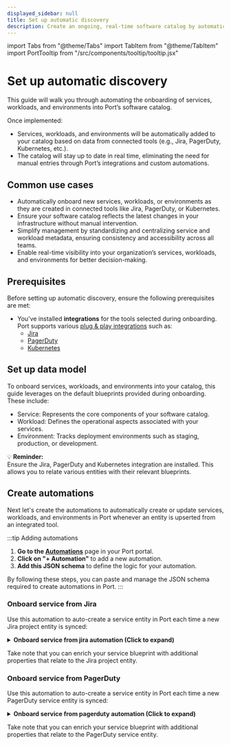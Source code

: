 ```yaml
---
displayed_sidebar: null
title: Set up automatic discovery
description: Create an ongoing, real-time software catalog by automatically populating Port with data from your integrated tools.
---
```


import Tabs from "@theme/Tabs"
import TabItem from "@theme/TabItem"
import PortTooltip from "/src/components/tooltip/tooltip.jsx"


# Set up automatic discovery

This guide will walk you through automating the onboarding of services, workloads, and environments into Port’s software catalog.

Once implemented:
- Services, workloads, and environments will be automatically added to your catalog based on data from connected tools (e.g., Jira, PagerDuty, Kubernetes, etc.).
- The catalog will stay up to date in real time, eliminating the need for manual entries through Port’s integrations and custom automations.

## Common use cases
- Automatically onboard new services, workloads, or environments as they are created in connected tools like Jira, PagerDuty, or Kubernetes.
- Ensure your software catalog reflects the latest changes in your infrastructure without manual intervention.
- Simplify management by standardizing and centralizing service and workload metadata, ensuring consistency and accessibility across all teams.
- Enable real-time visibility into your organization’s services, workloads, and environments for better decision-making.

## Prerequisites

Before setting up automatic discovery, ensure the following prerequisites are met:

- You’ve installed **integrations** for the tools selected during onboarding. Port supports various [plug & play integrations](https://docs.port.io/build-your-software-catalog/sync-data-to-catalog/#available-plug--play-integrations) such as:
    - [Jira](https://docs.port.io/build-your-software-catalog/sync-data-to-catalog/project-management/jira/)
    - [PagerDuty](https://docs.port.io/build-your-software-catalog/sync-data-to-catalog/incident-management/pagerduty/)
    - [Kubernetes](https://docs.port.io/build-your-software-catalog/sync-data-to-catalog/kubernetes/)


## Set up data model

To onboard services, workloads, and environments into your catalog, this guide leverages on the default blueprints provided during onboarding. These include:

- Service: Represents the core components of your software catalog.
- Workload: Defines the operational aspects associated with your services.
- Environment: Tracks deployment environments such as staging, production, or development.

💡 **Reminder:**  
Ensure  the  Jira,  PagerDuty and Kubernetes integration are installed. This allows you to relate various entities with their relevant blueprints.

## Create automations

Next let's  create the automations to automatically create or update services, workloads, and environments in Port whenever an entity is upserted from an integrated tool.

:::tip Adding automations
1. **Go to the [Automations](https://app.getport.io/settings/automations)** page in your Port portal.
2. **Click on "+ Automation"** to add a new automation.
3. **Add this JSON schema** to define the logic for your automation.

By following these steps, you can paste and manage the JSON schema required to create automations in Port.
:::

### Onboard service from Jira

Use this automation to auto-create a service entity in Port each time a new Jira project entity is synced:

<details>
<summary><b> Onboard service from jira automation (Click to expand)</b></summary>

```json showLineNumbers
   {
  "identifier": "onboard_new_service_from_jira",
  "title": "Onboard New Service from Jira Project",
  "icon": "Microservice",
  "description": "Automatically creates a new service entity when a Jira project is created",
  "trigger": {
    "type": "automation",
    "event": {
      "type": "ENTITY_CREATED",
      "blueprintIdentifier": "jiraProject"
    }
  },
  "invocationMethod": {
    "type": "UPSERT_ENTITY",
    "blueprintIdentifier": "service",
    "mapping": {
      "identifier": "{{ .event.diff.after.identifier }}_service",
      "title": "{{ .event.diff.after.title }} Service",
      "properties": {
        "description": "Automatically created from Jira project {{ .event.diff.after.title }}"
      },
      "relations": {
        "jiraProject": "{{ .event.diff.after.identifier }}"
      }
    }
  },
  "publish": true
}
```
</details>

Take note that you can enrich your service blueprint with additional properties that relate to the Jira project entity.




### Onboard service from PagerDuty

Use this automation to auto-create a service entity in Port each time a new PagerDuty service entity is synced:

<details>
<summary><b>Onboard service from pagerduty automation (Click to expand)</b></summary>

```json showLineNumbers
{
  "identifier": "onboard_service_from_pagerduty",
  "title": "Onboard New Service from PagerDuty",
  "icon": "Microservice",
  "description": "Automatically creates a new service entity when a PagerDuty service is created",
  "trigger": {
    "type": "automation",
    "event": {
      "type": "ENTITY_CREATED",
      "blueprintIdentifier": "pagerdutyService"
    }
  },
  "invocationMethod": {
    "type": "UPSERT_ENTITY",
    "blueprintIdentifier": "service_rep",
    "mapping": {
      "identifier": "{{ .event.diff.after.identifier }}_service",
      "title": "{{ .event.diff.after.title }} Service",
      "relations": {
        "pagerdutyService": "{{ .event.diff.after.identifier }}"
      }
    }
  },
  "publish": true
}

```
</details>

Take note that you can enrich your service blueprint with additional properties that relate to the PagerDuty service entity.





[//]: # (Automation Example: Create a Workload from K8s Deployments)

[//]: # ()
[//]: # (If Kubernetes was selected during onboarding, you can have an automation to create workload entities each time a k8sDeployment is ingested:)

[//]: # ()
[//]: # (<details>)

[//]: # (<summary>Automation JSON &#40;click to expand&#41;</summary>)

[//]: # ()
[//]: # ()
[//]: # ({)

[//]: # (   "identifier": "autoWorkloadFromK8s",)

[//]: # (   "title": "Create or Update Workload from K8s Deployment",)

[//]: # (   "description": "Whenever a new k8sDeployment is created, create or update a Workload entity in Port.",)

[//]: # (   "trigger": {)

[//]: # (      "type": "ENTITY",)

[//]: # (      "condition": {)

[//]: # (         "blueprint": "k8sDeployment",)

[//]: # (         "operation": "create")

[//]: # (      })

[//]: # (   },)

[//]: # (   "invocationMethod": {)

[//]: # (      "type": "HTTP",)

[//]: # (      "method": "POST",)

[//]: # (      "url": "/v1/blueprints/workload/entities",)

[//]: # (      "body": {)

[//]: # (         "identifier": "${event.payload.entity.identifier}",)

[//]: # (         "title": "${event.payload.entity.title}",)

[//]: # (         "properties": {)

[//]: # (            "version": "${event.payload.entity.properties.version}")

[//]: # (         },)

[//]: # (         "relations": {)

[//]: # (            "service": "${event.payload.entity.properties.serviceId}",)

[//]: # (            "environment": "${event.payload.entity.properties.environmentId}")

[//]: # (         })

[//]: # (      })

[//]: # (   },)

[//]: # (   "publish": true)

[//]: # (})

[//]: # ()
[//]: # (</details>)

[//]: # ()
[//]: # ()
[//]: # (Explanation)

[//]: # (	•	Trigger: On k8sDeployment creation in Port &#40;assuming your integration maps K8s deployments to the k8sDeployment blueprint&#41;.)

[//]: # (	•	Action: Upserts a workload entity, transferring relevant properties &#40;e.g., version, replicas&#41; and linking to the parent service and/or environment.)

[//]: # ()
[//]: # (Automation Example: Create an Environment from AWS Accounts)

[//]: # ()
[//]: # (If you also integrated AWS or any other infrastructure tool, you can set up an automation for awsAccount or cloudEnvironment blueprint:)

[//]: # ()
[//]: # (<details>)

[//]: # (<summary>Automation JSON &#40;click to expand&#41;</summary>)

[//]: # ()
[//]: # ()
[//]: # ({)

[//]: # (   "identifier": "autoEnvironmentFromAWS",)

[//]: # (   "title": "Create or Update Environment from AWS Account",)

[//]: # (   "description": "Whenever a new awsAccount is created, create or update an Environment in Port.",)

[//]: # (   "trigger": {)

[//]: # (      "type": "ENTITY",)

[//]: # (      "condition": {)

[//]: # (         "blueprint": "awsAccount",)

[//]: # (         "operation": "create")

[//]: # (      })

[//]: # (   },)

[//]: # (   "invocationMethod": {)

[//]: # (      "type": "HTTP",)

[//]: # (      "method": "POST",)

[//]: # (      "url": "/v1/blueprints/environment/entities",)

[//]: # (      "body": {)

[//]: # (         "identifier": "${event.payload.entity.identifier}",)

[//]: # (         "title": "${event.payload.entity.title}",)

[//]: # (         "properties": {)

[//]: # (            "region": "${event.payload.entity.properties.defaultRegion}")

[//]: # (         },)

[//]: # (         "relations": {)

[//]: # (            "aws_account": "${event.payload.entity.identifier}")

[//]: # (         })

[//]: # (      })

[//]: # (   },)

[//]: # (   "publish": true)

[//]: # (})

[//]: # ()
[//]: # (</details>)

[//]: # ()
[//]: # ()
[//]: # (Explanation)

[//]: # (	•	Trigger: On awsAccount creation in Port.)

[//]: # (	•	Action: Creates or updates an environment entity referencing the AWS account.)

[//]: # ()
[//]: # (Putting It All Together)

[//]: # ()
[//]: # (With these Automations:)

[//]: # (	1.	Jira → automatically creates or updates a service entity whenever a new Jira Project &#40;jiraProject&#41; is synced.)

[//]: # (	2.	PagerDuty → similarly creates or updates a service for each PagerDuty service.)

[//]: # (	3.	Kubernetes → creates or updates a workload for each K8s resource you choose to map &#40;deployments, pods, etc.&#41;.)

[//]: # (	4.	AWS &#40;or other infra&#41; → creates or updates an environment entity when a new account or environment is discovered.)

[//]: # ()
[//]: # (Establishing Relationships)

[//]: # ()
[//]: # (In your blueprint definitions, add or refine relations so that services, workloads, and environments properly reference each other. For instance, if your K8s deployment references a service by name, ensure your automation sets relations.service to that matching name or identifier.)

[//]: # ()
[//]: # (Handling Edge Cases)

[//]: # (	•	If multiple tools refer to the same service, you may want additional logic to unify them &#40;e.g., standard naming or checking if a service with that name already exists&#41;.)

[//]: # (	•	If a new environment is partially discovered by different integrations &#40;AWS, K8s&#41;, you might update an existing environment entity rather than creating a new one.)

[//]: # ()
[//]: # (Example Slack Notification &#40;Optional&#41;)

[//]: # ()
[//]: # (You can also configure Slack or other chat tools to alert you when a new service, workload, or environment is created. For example, you might have an Automation triggered by entity.create that sends a Slack message with the new entity details:)

[//]: # ()
[//]: # ({)

[//]: # (   "identifier": "slackAlertNewService",)

[//]: # (   "title": "Alert Slack on New Service",)

[//]: # (   "description": "Sends a Slack message when a new Service is created in Port.",)

[//]: # (   "trigger": {)

[//]: # (      "type": "ENTITY",)

[//]: # (      "condition": {)

[//]: # (         "blueprint": "service",)

[//]: # (         "operation": "create")

[//]: # (      })

[//]: # (   },)

[//]: # (   "invocationMethod": {)

[//]: # (      "type": "WEBHOOK",)

[//]: # (      "url": "https://hooks.slack.com/services/<YOUR_WEBHOOK>",)

[//]: # (      "body": {)

[//]: # (         "text": "A new Service has been created: *${event.payload.entity.title}*")

[//]: # (      })

[//]: # (   },)

[//]: # (   "publish": true)

[//]: # (})

[//]: # ()
[//]: # (This is entirely optional, but it showcases how you can send notifications to your team whenever certain events happen in Port.)

[//]: # ()
[//]: # (Conclusion)

[//]: # ()
[//]: # (By configuring these integrations, blueprints, and automations, you can maintain a real-time software catalog in Port. Every time a new project or resource appears in your environment—whether in Jira, PagerDuty, Kubernetes, AWS, or another tool—Port will automatically create or update the corresponding entity and link it to the right relationships.)

[//]: # ()
[//]: # (This eliminates repetitive manual onboarding steps and ensures everyone has an up-to-date view of services, workloads, and environments in your organization.)

[//]: # ()
[//]: # ()

